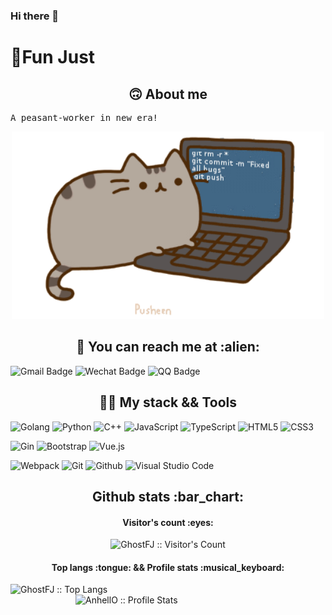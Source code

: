 ### Hi there 👋

<!--
**GhostFJ/GhostFJ** is a ✨ _special_ ✨ repository because its `README.md` (this file) appears on your GitHub profile.

Here are some ideas to get you started:

- 🔭 I’m currently working on ...
- 🌱 I’m currently learning ...
- 👯 I’m looking to collaborate on ...
- 🤔 I’m looking for help with ...
- 💬 Ask me about ...
- 📫 How to reach me: ...
- 😄 Pronouns: ...
- ⚡ Fun fact: ...
-->
# 👻Fun Just

<h2 align="center"> 🙃 About me </h2>
<pre>
A peasant-worker in new era!
</pre>
<p align="center"><img src="https://github.com/GhostFJ/GhostFJ/blob/main/pusheencode.gif?raw=true" alt="Synthwave" height="300" width="500"></p>


<h2 align="center"> 📧 You can reach me at :alien: </h2>

![Gmail Badge](https://img.shields.io/badge/-jianfang911@gmail.com-c14438?style=flat-square&logo=Gmail&logoColor=white)
![Wechat Badge](https://img.shields.io/badge/-funjust-7BB32E?style=flat-square&logo=wechat&logoColor=white)
![QQ Badge](https://img.shields.io/badge/-1326646131-3563d5?style=flat-square&logo=Tencent-QQ)

<h2 align="center"> 👨‍💻 My stack && Tools </h2>

![Golang](https://img.shields.io/badge/-Golang-blue?style=flat-square&logo=go)
![Python](https://img.shields.io/badge/-Python-yellow?style=flat&logo=python)
![C++](https://img.shields.io/badge/-C++-333333?style=flat&logo=C%2B%2B&logoColor=00599C)
![JavaScript](https://img.shields.io/badge/-JavaScript-333?style=flat-square&logo=javascript)
![TypeScript](https://img.shields.io/badge/-TypeScript-005aCC?style=flat-square&logo=typescript)
![HTML5](https://img.shields.io/badge/-HTML5-E34F26?style=flat-square&logo=html5&logoColor=white)
![CSS3](https://img.shields.io/badge/-CSS3-1572B6?style=flat-square&logo=css3)

![Gin](https://img.shields.io/badge/-Gin-50527C?style=flat-square&logo=go)
![Bootstrap](https://img.shields.io/badge/-Bootstrap-563D7C?style=flat-square&logo=bootstrap)
![Vue.js](https://img.shields.io/badge/-Vuejs-4FC08D?style=flat-square&logo=vue.js&logoColor=white)

![Webpack](https://img.shields.io/badge/-Webpack-8DD6F9?style=flat-square&logo=Webpack&logoColor=gray)
![Git](https://img.shields.io/badge/-Git-F05032?style=flat-square&logo=git&logoColor=white)
![Github](https://img.shields.io/badge/-Github-FCA121?style=flat-square&logo=github)
![Visual Studio Code](https://img.shields.io/badge/-VSCode-007ACC?style=flat-square&logo=visual-studio-code&logoColor=white)


<h2 align="center">Github stats :bar_chart:</h2>

<h4 align="center">Visitor's count :eyes:</h4>

<p align="center"><img src="https://profile-counter.glitch.me/{GhostFJ}/count.svg" alt="GhostFJ :: Visitor's Count" /></p>

<h4 align="center">Top langs :tongue:  &&  Profile stats :musical_keyboard:</h4>

<p>
  <img align="left" src="https://github-readme-stats.vercel.app/api/top-langs/?username=GhostFJ&langs_count=10&theme=tokyonight&layout=compact" alt="GhostFJ :: Top Langs" />
  <img align="right" src="https://github-readme-stats.vercel.app/api?username=GhostFJ&show_icons=true&theme=synthwave" alt="AnhellO :: Profile Stats" height="215" width="400"/>
</p>



